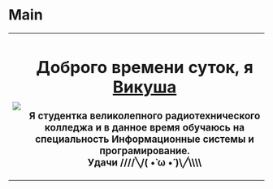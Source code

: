 # Main
<table>
<tr>
<td>
<img src="https://adonius.club/uploads/posts/2022-01/1642742441_5-adonius-club-p-pauk-na-prozrachnom-fone-5.png" heinght ="10"/>
</td>
<td>
<h1 align="center">Доброго времени суток, я <a href="https://github.com/Karidess" target="_blank">Викуша</a>
</h1>
<h3 align="center"> Я студентка великолепного радиотехнического колледжа и в данное время обучаюсь на специальность Информационные системы и програмирование.
<br> Удачи ////╲/( •̀ ω •́ )\╱\\\\</h3>
</td>
</tr>
</table>
